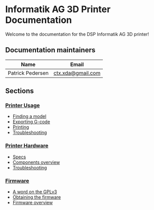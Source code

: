 # Informatik AG 3D Printer Documentation

Welcome to the documentation for the DSP Informatik AG 3D printer!

## Documentation maintainers

|Name            |Email            |
|----------------|-----------------|
|Patrick Pedersen|ctx.xda@gmail.com|

## Sections

### [Printer Usage](Usage.md)
  - [Finding a model](Usage.md#finding-a-model)
  - [Exporting G-code](Usage.md#exporting-g-code)
  - [Printing](Usage.md#printing)
  - [Troubleshooting](Usage.md#Troubleshooting)

### [Printer Hardware]()
  - [Specs]()
  - [Components overview]()
  - [Troubleshooting]()

### [Firmware](Firmware.md)
- [A word on the GPLv3](Firmware.md#a-word-on-the-gplv3)
- [Obtaining the firmware](Firmware.md#obtaining-the-firmware)
- [Firmware overview](Firmware.md#firmware-overview)
